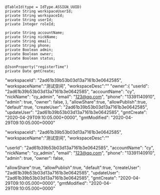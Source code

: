 <!--
 * @Author: wjn
 * @Date: 2020-04-26 17:19:07
 * @LastEditors: wjn
 * @LastEditTime: 2020-05-12 17:37:16
 -->


    @TableId(type = IdType.ASSIGN_UUID)
    private String workspaceUserId;
    private String workspaceId;
    private String userId;
    private Integer roleId;

    private String accountName;
    private String nickName;
    private String email;
    private String phone;
    private Boolean admin;
    private Boolean owner;
    private Boolean status;

    @JsonProperty("registerTime")
    private Date gmtCreate;




"workspaceId": "2ad61b39b53b03d13a7161b3e0642585",
"workspaceName":"测试空间",
"workspaceDesc":""
"owner":{
    "userId": "2ad61b39b53b03d13a7161b3e0642585",
    "accountName": "cy",
    "nickName": "cy_admin",
    "email": "123@qq.com",
    "phone": "13391140910",
    "admin": true,
    "owner": false,
},
"allowShare":true,
"allowPublish":true,
"default":true,
"createUser": "2ad61b39b53b03d13a7161b3e0642585",
"updateUser": "2ad61b39b53b03d13a7161b3e0642585",
"gmtCreate": "2020-04-29T09:10:05.000+0000",
"gmtModified": "2020-04-29T09:10:05.000+0000"


"workspaceId": "2ad61b39b53b03d13a7161b3e0642585",
"workspaceName":"测试空间",
"workspaceDesc":""

"userId": "2ad61b39b53b03d13a7161b3e0642585",
"accountName": "cy",
"nickName": "cy_admin",
"email": "123@qq.com",
"phone": "13391140910",
"admin": true,
"owner": false,

"allowShare":true,
"allowPublish":true,
"default":true,
"createUser": "2ad61b39b53b03d13a7161b3e0642585",
"updateUser": "2ad61b39b53b03d13a7161b3e0642585",
"gmtCreate": "2020-04-29T09:10:05.000+0000",
"gmtModified": "2020-04-29T09:10:05.000+0000"
